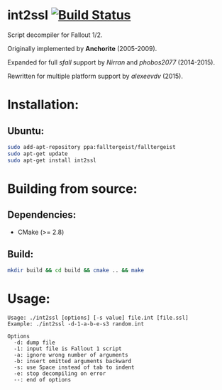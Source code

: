 int2ssl [![Build Status](https://travis-ci.org/falltergeist/int2ssl.svg?branch=develop)](https://travis-ci.org/falltergeist/int2ssl)
==========

Script decompiler for Fallout 1/2.

Originally implemented by **Anchorite** (2005-2009).

Expanded for full *sfall* support by *Nirran* and *phobos2077* (2014-2015).

Rewritten for multiple platform support by *alexeevdv* (2015).

Installation:
=============

Ubuntu:
-------
```bash
sudo add-apt-repository ppa:falltergeist/falltergeist
sudo apt-get update
sudo apt-get install int2ssl
```

Building from source:
=====================

Dependencies:
-------------

- CMake (>= 2.8)

Build:
------

```bash
mkdir build && cd build && cmake .. && make
```

Usage:
======

```
Usage: ./int2ssl [options] [-s value] file.int [file.ssl]
Example: ./int2ssl -d-1-a-b-e-s3 random.int

Options
  -d: dump file
  -1: input file is Fallout 1 script
  -a: ignore wrong number of arguments
  -b: insert omitted arguments backward
  -s: use Space instead of tab to indent
  -e: stop decompiling on error
  --: end of options
```